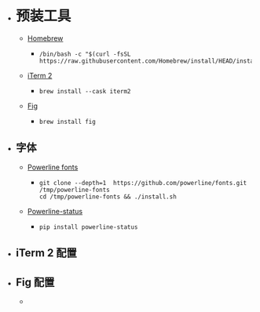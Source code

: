 - # 预装工具
	- [Homebrew](https://brew.sh/)
		- ```shell
		  /bin/bash -c "$(curl -fsSL https://raw.githubusercontent.com/Homebrew/install/HEAD/install.sh)"
		  ```
	- [iTerm 2](https://iterm2.com/)
		- ```shell
		  brew install --cask iterm2
		  ```
	- [Fig](https://fig.io/)
		- ```shell
		  brew install fig
		  ```
- ## 字体
	- [Powerline fonts](https://github.com/powerline/fonts)
		- ```shell
		  git clone --depth=1  https://github.com/powerline/fonts.git /tmp/powerline-fonts
		  cd /tmp/powerline-fonts && ./install.sh
		  ```
	- [Powerline-status](https://pypi.org/project/powerline-status/)
		- ```shell
		  pip install powerline-status
		  ```
- ## iTerm 2 配置
- ## Fig 配置
	-